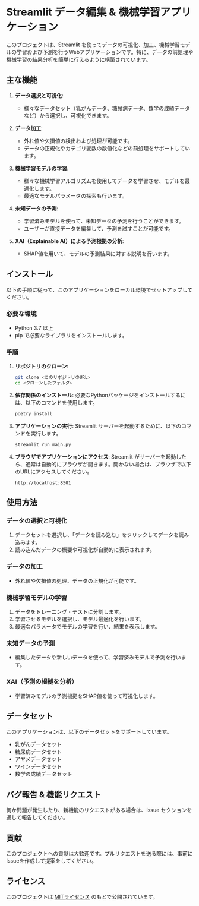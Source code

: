# Streamlit データ編集 & 機械学習アプリケーション

このプロジェクトは、Streamlit を使ってデータの可視化、加工、機械学習モデルの学習および予測を行うWebアプリケーションです。特に、データの前処理や機械学習の結果分析を簡単に行えるように構築されています。

## 主な機能

1. **データ選択と可視化**:
    - 様々なデータセット（乳がんデータ、糖尿病データ、数学の成績データなど）から選択し、可視化できます。
    
2. **データ加工**:
    - 外れ値や欠損値の検出および処理が可能です。
    - データの正規化やカテゴリ変数の数値化などの前処理をサポートしています。

3. **機械学習モデルの学習**:
    - 様々な機械学習アルゴリズムを使用してデータを学習させ、モデルを最適化します。
    - 最適なモデルパラメータの探索も行います。

4. **未知データの予測**:
    - 学習済みモデルを使って、未知データの予測を行うことができます。
    - ユーザーが直接データを編集して、予測を試すことが可能です。

5. **XAI（Explainable AI）による予測根拠の分析**:
    - SHAP値を用いて、モデルの予測結果に対する説明を行います。

## インストール

以下の手順に従って、このアプリケーションをローカル環境でセットアップしてください。

### 必要な環境

- Python 3.7 以上
- pip で必要なライブラリをインストールします。

### 手順

1. **リポジトリのクローン**:
    ```bash
    git clone <このリポジトリのURL>
    cd <クローンしたフォルダ>
    ```

2. **依存関係のインストール**:
    必要なPythonパッケージをインストールするには、以下のコマンドを使用します。
    ```bash
    poetry install
    ```

3. **アプリケーションの実行**:
    Streamlit サーバーを起動するために、以下のコマンドを実行します。
    ```bash
    streamlit run main.py
    ```

4. **ブラウザでアプリケーションにアクセス**:
    Streamlit がサーバーを起動したら、通常は自動的にブラウザが開きます。開かない場合は、ブラウザで以下のURLにアクセスしてください。
    ```
    http://localhost:8501
    ```

## 使用方法

### データの選択と可視化
1. データセットを選択し、「データを読み込む」をクリックしてデータを読み込みます。
2. 読み込んだデータの概要や可視化が自動的に表示されます。

### データの加工
- 外れ値や欠損値の処理、データの正規化が可能です。

### 機械学習モデルの学習
1. データをトレーニング・テストに分割します。
2. 学習させるモデルを選択し、モデル最適化を行います。
3. 最適なパラメータでモデルの学習を行い、結果を表示します。

### 未知データの予測
- 編集したデータや新しいデータを使って、学習済みモデルで予測を行います。

### XAI（予測の根拠を分析）
- 学習済みモデルの予測根拠をSHAP値を使って可視化します。

## データセット

このアプリケーションは、以下のデータセットをサポートしています。
- 乳がんデータセット
- 糖尿病データセット
- アヤメデータセット
- ワインデータセット
- 数学の成績データセット

## バグ報告 & 機能リクエスト

何か問題が発生したり、新機能のリクエストがある場合は、Issue セクションを通して報告してください。

## 貢献

このプロジェクトへの貢献は大歓迎です。プルリクエストを送る際には、事前にIssueを作成して提案をしてください。

## ライセンス

このプロジェクトは [MITライセンス](LICENSE) のもとで公開されています。

